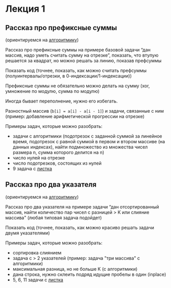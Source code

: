 # Лекция 1
## Рассказ про префиксные суммы
(ориентируемся на [алгоритмику](https://ru.algorithmica.org/cs/range-queries/prefix-sum/))

Рассказ про префиксные суммы на примере базовой задачи “дан массив, надо уметь считать сумму на отрезке”, показать, что втупую решается за квадрат, но можно решать за линию, показав префсуммы

Показать код (точнее, показать, как можно считать префсуммы (полуинтервалы/отрезки, в 0-индексации/1-индексации))

Префиксные суммы не обязательно можно делать на сумму (xor, умножение по модулю, сумма по модулю)

Иногда бывает переполнение, нужно его избегать.

Разностный массив (```b[i] = a[i] - a[i - 1]```) и задачи, связанные с ним (пример: добавление арифметической прогрессии на отрезке)

Примеры задач, которые можно разобрать:
- задачи с алгоритмики (подотрезок с заданной суммой за линейное время, подотрезок с равной суммой в первом и втором массиве (на данных индексах), найти подмножество из множества чисел размера n, сумма которого делится на n)
- число нулей на отрезке
- число подотрезков, состоящих из нулей
- 9 задача с [листка](https://github.com/TheIvanYes/tink-lectures/blob/main/lectures/photo_2023-09-29%2017.21.04.jpeg)
## Рассказ про два указателя

(ориентируемся на [алгоритмику](https://algorithmica.org/tg/mergesort))


Рассказ про два указателя на примере задачи “дан отсортированный массив, найти количество пар чисел с разницей > K или слияние массива" (любая типовая задача подойдет)

Показать код (точнее, показать, как можно красиво решать задачи двумя указателями)

Примеры задач, которые можно разобрать:
- сортировка слиянием
- задача с > 2 указателей (пример: задача "три массива" с алгоритмики)
- максимальная разница, но не больше K (с алгоритмики)
- дана строка, нужно склеить подряд идущие пробелы в один (inplace)
- 5, 6, 11 задачи с [листка](https://github.com/TheIvanYes/tink-lectures/blob/main/lectures/photo_2023-09-29%2017.21.04.jpeg)

